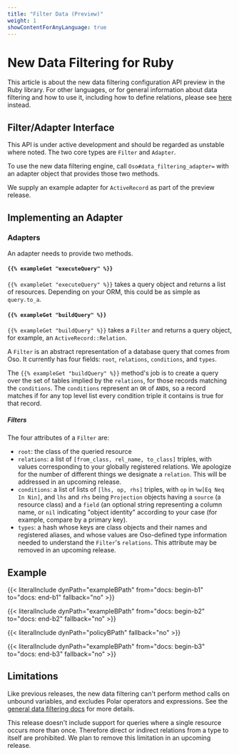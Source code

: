 ```yaml
---
title: "Filter Data (Preview)"
weight: 1
showContentForAnyLanguage: true
---
```


# New Data Filtering for Ruby

This article is about the new data filtering configuration API preview in the
Ruby library.  For other languages, or for general information about data
filtering and how to use it, including how to define relations, please see
[here][docs] instead.

## Filter/Adapter Interface

This API is under active development and should be regarded as unstable where
noted. The two core types are `Filter` and `Adapter`.

To use the new data filtering engine, call `Oso#data_filtering_adapter=` with an
adapter object that provides those two methods.

We supply an example adapter for `ActiveRecord` as part of the preview release.

## Implementing an Adapter

### Adapters

An adapter needs to provide two methods.

#### `{{% exampleGet "executeQuery" %}}`

`{{% exampleGet "executeQuery" %}}` takes a query object and returns a list of 
resources. Depending on your ORM, this could be as simple as `query.to_a`.

#### `{{% exampleGet "buildQuery" %}}`

`{{% exampleGet "buildQuery" %}}` takes a `Filter` and returns a query object, for
example, an `ActiveRecord::Relation`.

A `Filter` is an abstract representation of a database query that comes from Oso.
It currently has four fields: `root`, `relations`, `conditions`, and `types`.

The `{{% exampleGet "buildQuery" %}}` method's job is to create a query over the
set of tables implied by the `relations`, for those records matching the
`conditions`. The `conditions` represent an `OR` of `AND`s, so a record matches if
for any top level list every condition triple it contains is true for that record.

##### Filters

The four attributes of a `Filter` are:
- `root`: the class of the queried resource
- `relations`: a list of `[from_class, rel_name, to_class]` triples,
  with values corresponding to your globally registered relations. We apologize
  for the number of different things we designate a `relation`. This will be
  addressed in an upcoming release.
- `conditions`: a list of lists of `[lhs, op, rhs]` triples, with `op` in
  `%w[Eq Neq In Nin]`, and `lhs` and `rhs` being `Projection` objects having a
  `source` (a resource class) and a `field` (an optional string representing a
  column name, or `nil` indicating "object identity" according to your case
  (for example, compare by a primary key).
- `types`: a hash whose keys are class objects and their names and registered
  aliases, and whose values are Oso-defined type information needed to understand
  the `Filter`'s `relations`. This attribute may be removed in an
  upcoming release.


## Example

{{< literalInclude
      dynPath="exampleBPath"
      from="docs: begin-b1"
      to="docs: end-b1"
      fallback="no" >}}

{{< literalInclude
      dynPath="exampleBPath"
      from="docs: begin-b2"
      to="docs: end-b2"
      fallback="no" >}}

{{< literalInclude
      dynPath="policyBPath"
      fallback="no" >}}

{{< literalInclude
      dynPath="exampleBPath"
      from="docs: begin-b3"
      to="docs: end-b3"
      fallback="no" >}}

## Limitations

Like previous releases, the new data filtering can't perform method calls on
unbound variables, and excludes Polar operators and expressions. See the [general
data filtering docs][docs] for more details.

This release doesn't include support for queries where a single resource occurs
more than once. Therefore direct or indirect relations from a type to itself are
prohibited. We plan to remove this limitation in an upcoming release.

[docs]: https://docs.osohq.com/guides/data_filtering.html
